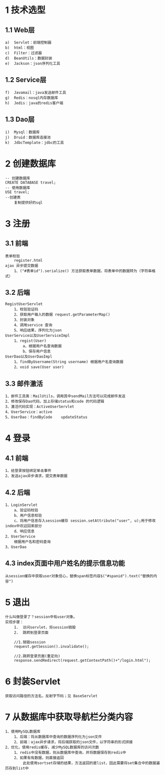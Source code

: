 # 1	技术选型
## 1.1	Web层
    a)	Servlet：前端控制器
    b)	html：视图
    c)	Filter：过滤器
    d)	BeanUtils：数据封装
    e)	Jackson：json序列化工具
## 1.2	Service层
    f)	Javamail：java发送邮件工具
    g)	Redis：nosql内存数据库
    h)	Jedis：java的redis客户端
## 1.3	Dao层
    i)	Mysql：数据库
    j)	Druid：数据库连接池
    k)	JdbcTemplate：jdbc的工具

# 2	创建数据库
    -- 创建数据库
    CREATE DATABASE travel;
    -- 使用数据库
    USE travel;
    --创建表
        复制提供好的sql

# 3 注册
## 3.1 前端
	表单校验
		register.html
	ajax 异步提交数据
		1、("#表单id").serialize() 方法获取表单数据，将表单中的数据转为（字符串格式）
## 3.2 后端
	RegistUserServlet
		1、校验验证码
		2、获取用户输入的数据 request.getParameterMap()
		3、封装对象
		4、调用service 查询
		5、响应结果，序列化为json
	UserService以及UserServiceImpl
		1、regist(User)
			a、根据用户名查询数据
			b、保存用户信息
	UserDao以及UserDaoImpl
		1、findByUsername(String username) 根据用户名查询数据
		2、void save(User user)
## 3.3 邮件激活
	1、邮件工具类：MailUtils，调用其中sendMail方法可以完成邮件发送
	2、修改保存Dao代码，加上存储status和code 的代码逻辑
	3、激活代码实现：ActiveUserServlet
	4、UserService：active
	5、UserDao：findByCode	updateStatus

# 4 登录
## 4.1 前端
	1、给登录按钮绑定单击事件
	2、发送ajax异步请求，提交表单数据
## 4.2 后端
	1、LoginServlet
		a、验证码校验
		b、用户信息校验
		c、将用户信息存入session缓存 session.setAttribute("user", u);用于修改index中欢迎回来部分
		d、响应信息
	2、UserService
		根据用户名和密码查询
	3、UserDao
## 4.3 index页面中用户姓名的提示信息功能
	从session缓存中获取user对象信心，替换span标签内容$("#spanid").text("替换的内容")

# 5 退出
	什么叫做登录了？session中有user对象。
	实现步骤：
		1.	访问servlet，将session销毁
		2.	跳转到登录页面
		
		//1.销毁session
		request.getSession().invalidate();
		
		//2.跳转登录页面(重定向)
		response.sendRedirect(request.getContextPath()+"/login.html");
# 6 封装Servlet
    获取访问路径的方法名，反射字节码；见 BaseServlet
    
# 7 从数据库中获取导航栏分类内容
    1、使用MySQL数据库
        1、后端：将从数据库中查询的数据序列化为json文件
        2、前端：ajax异步请求，将后端获取的json文件，以字符串的形式拼接
    2、优化，使用redis缓存，减少MySQL数据库的访问次数
        1、redis中没有数据，则从数据库中查询，并将数据保存到redis中
        2、如果有有数据，则直接返回
            此处使用sortset存储的结果，方法返回的是list，因此需要将set集合中的数据遍历存到list中
        